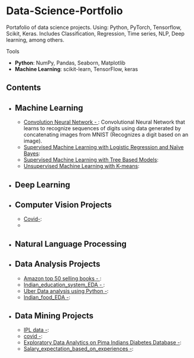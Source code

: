# Data-Science-Portfolio
Portafolio of data science projects. Using: Python, PyTorch,  Tensorflow, Scikit, Keras. Includes Classification, Regression, Time series, NLP, Deep learning, among others.
 
 Tools
  - **Python**: NumPy, Pandas, Seaborn, Matplotlib
  - **Machine Learning**: scikit-learn, TensorFlow, keras

## Contents
- ## Machine Learning
    - [Convolution Neural Network - ](): Convolutional Neural Network that learns to recognize sequences of digits using data generated by concatenating images from MNIST (Recognizes a digit based on an image).
    - [Supervised Machine Learning with Logistic Regression and Naïve Bayes]():
    - [Supervised Machine Learning with Tree Based Models]():
    - [Unsupervised Machine Learning with K-means]():
 
- ## Deep Learning
- ## Computer Vision Projects
   - [Covid-]():
   - 
- ## Natural Language Processing

- ## Data Analysis Projects
   -  [Amazon top 50 selling books - ](): 
   -  [Indian_education_system_EDA - ]():
   -  [Uber Data analysis using Python -]():
   -  [Indian_food_EDA -]():

- ## Data Mining Projects
   -  [IPL data -]():
   -  [covid -]():
   -  [Exploratory Data Analytics on Pima Indians Diabetes Database -]():
   -  [Salary_expectation_based_on_experiences -]():

   
